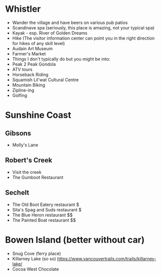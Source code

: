 # Whistler
* Wander the village and have beers on various pub patios
* Scandinave spa (seriously, this place is amazing, not your typical spa)
* Kayak - esp. River of Golden Dreams
* Hike (The visitor information center can point you in the right direction for hikes of any skill level)
* Audain Art Museum
* Farmer's Market
* Things I don't typically do but you might be into:
* Peak 2 Peak Gondola
* ATV tours
* Horseback Riding
* Squamish Lil'wat Cultural Centre
* Mountain Biking
* Zipline-ing
* Golfing

# Sunshine Coast

## Gibsons
* Molly's Lane

## Robert's Creek
* Visit the creek
* The Gumboot Restaurant

## Sechelt
* The Old Boot Eatery restaurant $
* Sita's Spag and Suds restaurant $
* The Blue Heron restaurant $$
* The Painted Boat restaurant $$

# Bowen Island (better without car)

* Snug Cove (ferry place)
* Killarney Lake (so so) https://www.vancouvertrails.com/trails/killarney-lake/
* Cocoa West Chocolate
